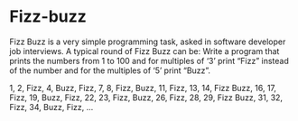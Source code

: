# Fizz-buzz
Fizz Buzz is a very simple programming task, asked in software developer job interviews.  A typical round of Fizz Buzz can be:  Write a program that prints the numbers from 1 to 100 and for multiples of ‘3’ print “Fizz” instead of the number and for the multiples of ‘5’ print “Buzz”.  




1, 2, Fizz, 4, Buzz, Fizz, 7, 8, Fizz, Buzz, 11, Fizz, 13, 14,  Fizz Buzz, 16, 17, Fizz, 19, Buzz, Fizz, 22, 23, Fizz, Buzz, 26,  Fizz, 28, 29, Fizz Buzz, 31, 32, Fizz, 34, Buzz, Fizz, ...
